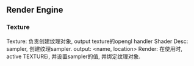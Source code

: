 ## Render Engine
### Texture
Texture: 负责创建纹理对象, output texture的opengl handler
Shader Desc: sampler, 创建纹理sampler. output: <name, location>
Render: 在使用时, active TEXTUREi, 并设置sampler的值, 并绑定纹理对象.